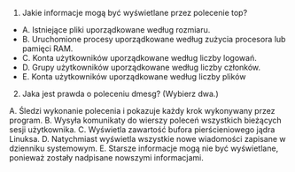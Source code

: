 
1.  Jakie informacje mogą być wyświetlane przez polecenie top?

- A. Istniejące pliki uporządkowane według rozmiaru.
- B. Uruchomione procesy uporządkowane według zużycia procesora lub pamięci RAM.
- C. Konta użytkowników uporządkowane według liczby logowań.
- D. Grupy użytkowników uporządkowane według liczby członków.
- E. Konta użytkowników uporządkowane według liczby plików

2. Jaka jest prawda o poleceniu dmesg? (Wybierz dwa.)

 A. Śledzi wykonanie polecenia i pokazuje każdy krok wykonywany przez program.
 B. Wysyła komunikaty do wierszy poleceń wszystkich bieżących sesji użytkownika.
 C. Wyświetla zawartość bufora pierścieniowego jądra Linuksa.
 D. Natychmiast wyświetla wszystkie nowe wiadomości zapisane w dzienniku systemowym.
 E. Starsze informacje mogą nie być wyświetlane, ponieważ zostały nadpisane nowszymi informacjami.